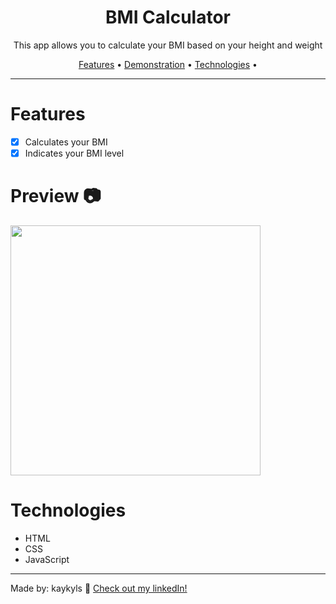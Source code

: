 <div align="center">
<h1>BMI Calculator</h1>
<p>This app allows you to calculate your BMI based on your height and weight</p>

<p>
  <a href="#features">Features</a> •
  <a href="#preview">Demonstration</a> •
  <a href="#technologies">Technologies</a> •
</p>
</div>

---

# Features
- [x] Calculates your BMI
- [x] Indicates your BMI level

# Preview 📷
<a href="https://kaykyls.github.io/projects/bmi-calculator/"><img height="400px" width="400px" src="https://cdn.discordapp.com/attachments/766798638139179031/1035356827656929341/Animacao.gif"/></a>

# Technologies
- HTML
- CSS
- JavaScript

---
Made by: kaykyls 👋 [Check out my linkedIn!](https://www.linkedin.com/in/devkayky)
